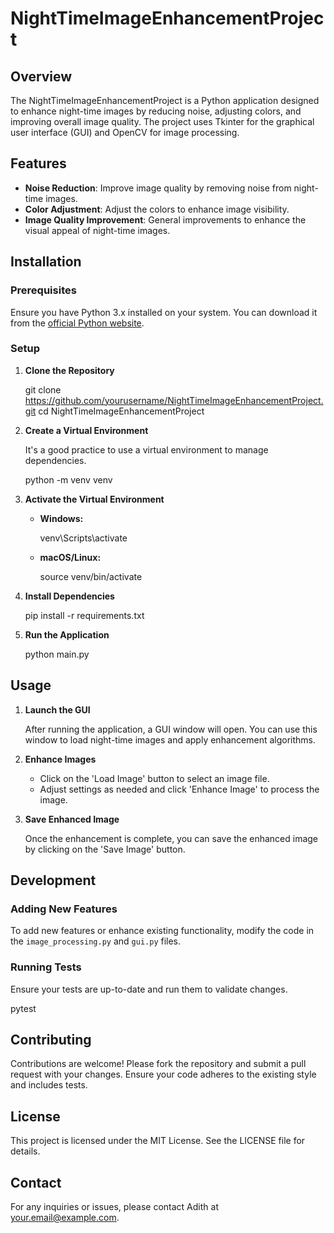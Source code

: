 # NightTimeImageEnhancementProject

## Overview

The NightTimeImageEnhancementProject is a Python application designed to enhance night-time images by reducing noise, adjusting colors, and improving overall image quality. The project uses Tkinter for the graphical user interface (GUI) and OpenCV for image processing.

## Features

- **Noise Reduction**: Improve image quality by removing noise from night-time images.
- **Color Adjustment**: Adjust the colors to enhance image visibility.
- **Image Quality Improvement**: General improvements to enhance the visual appeal of night-time images.

## Installation

### Prerequisites

Ensure you have Python 3.x installed on your system. You can download it from the [official Python website](https://www.python.org/downloads/).

### Setup

1. **Clone the Repository**

   git clone https://github.com/yourusername/NightTimeImageEnhancementProject.git
   cd NightTimeImageEnhancementProject

2. **Create a Virtual Environment**

   It's a good practice to use a virtual environment to manage dependencies.

   python -m venv venv

3. **Activate the Virtual Environment**

   - **Windows:**

     venv\Scripts\activate

   - **macOS/Linux:**

     source venv/bin/activate

4. **Install Dependencies**

   pip install -r requirements.txt

5. **Run the Application**

   python main.py

## Usage

1. **Launch the GUI**

   After running the application, a GUI window will open. You can use this window to load night-time images and apply enhancement algorithms.

2. **Enhance Images**

   - Click on the 'Load Image' button to select an image file.
   - Adjust settings as needed and click 'Enhance Image' to process the image.

3. **Save Enhanced Image**

   Once the enhancement is complete, you can save the enhanced image by clicking on the 'Save Image' button.

## Development

### Adding New Features

To add new features or enhance existing functionality, modify the code in the `image_processing.py` and `gui.py` files.

### Running Tests

Ensure your tests are up-to-date and run them to validate changes.

pytest

## Contributing

Contributions are welcome! Please fork the repository and submit a pull request with your changes. Ensure your code adheres to the existing style and includes tests.

## License

This project is licensed under the MIT License. See the LICENSE file for details.

## Contact

For any inquiries or issues, please contact Adith at your.email@example.com.
